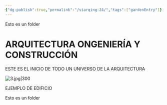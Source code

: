 ```yaml
---
{"dg-publish":true,"permalink":"/viarqing-24/","tags":["gardenEntry"]}
---
```





<div class="transclusion internal-embed is-loaded"><div class="markdown-embed">



Esto es un folder

</div></div>


# ARQUITECTURA ONGENIERÍA Y CONSTRUCCIÓN

ESTE ES EL INICIO DE TODO UN UNIVERSO DE LA ARQUITECTURA




![3.jpg|300](/img/user/3.jpg)

EJEMPLO DE EDIFICIO



<div class="transclusion internal-embed is-loaded"><div class="markdown-embed">



Esto es un folder

</div></div>

